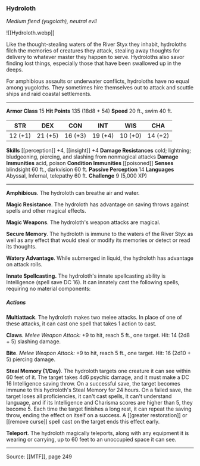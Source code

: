 ### Hydroloth
_Medium fiend (yugoloth), neutral evil_

![[Hydroloth.webp]]

Like the thought-stealing waters of the River Styx they inhabit, hydroloths filch the memories of creatures they attack, stealing away thoughts for delivery to whatever master they happen to serve. Hydroloths also savor finding lost things, especially those that have been swallowed up in the deeps.

For amphibious assaults or underwater conflicts, hydroloths have no equal among yugoloths. They sometimes hire themselves out to attack and scuttle ships and raid coastal settlements.



---

**Armor Class** 15
**Hit Points** 135 (18d8 + 54)
**Speed** 20 ft., swim 40 ft.

| STR     | DEX     | CON     | INT     | WIS     | CHA     |
|---------|---------|---------|---------|---------|---------|
| 12 (+1) | 21 (+5) | 16 (+3) | 19 (+4) | 10 (+0) | 14 (+2) |

**Skills** [[perception]] +4, [[insight]] +4
**Damage Resistances** cold; lightning; bludgeoning, piercing, and slashing from nonmagical attacks
**Damage Immunities** acid, poison
**Condition Immunities** [[poisoned]]
**Senses** blindsight 60 ft., darkvision 60 ft.
**Passive Perception** 14
**Languages** Abyssal, Infernal, telepathy 60 ft.
**Challenge** 9 (5,000 XP)

---

**Amphibious**. The hydroloth can breathe air and water.

**Magic Resistance**. The hydroloth has advantage on saving throws against spells and other magical effects.

**Magic Weapons**. The hydroloth's weapon attacks are magical.

**Secure Memory**. The hydroloth is immune to the waters of the River Styx as well as any effect that would steal or modify its memories or detect or read its thoughts.

**Watery Advantage**. While submerged in liquid, the hydroloth has advantage on attack rolls.

**Innate Spellcasting.** The hydroloth's innate spellcasting ability is Intelligence (spell save DC 16). It can innately cast the following spells, requiring no material components:

##### Actions
**Multiattack**. The hydroloth makes two melee attacks. In place of one of these attacks, it can cast one spell that takes 1 action to cast.

**Claws**. _Melee Weapon Attack:_ +9 to hit, reach 5 ft., one target. Hit: 14 (2d8 + 5) slashing damage.

**Bite**. _Melee Weapon Attack:_ +9 to hit, reach 5 ft., one target. Hit: 16 (2d10 + 5) piercing damage.

**Steal Memory (1/Day)**. The hydroloth targets one creature it can see within 60 feet of it. The target takes 4d6 psychic damage, and it must make a DC 16 Intelligence saving throw. On a successful save, the target becomes immune to this hydroloth's Steal Memory for 24 hours. On a failed save, the target loses all proficiencies, it can't cast spells, it can't understand language, and if its Intelligence and Charisma scores are higher than 5, they become 5. Each time the target finishes a long rest, it can repeat the saving throw, ending the effect on itself on a success. A [[greater restoration]] or [[remove curse]] spell cast on the target ends this effect early.

**Teleport**. The hydroloth magically teleports, along with any equipment it is wearing or carrying, up to 60 feet to an unoccupied space it can see.


---

Source: [[MTF]], page 249